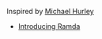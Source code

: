 Inspired by [Michael Hurley](https://buzzdecafe.github.io/)


- [Introducing Ramda](https://buzzdecafe.github.io/code/2014/05/16/introducing-ramda/)

